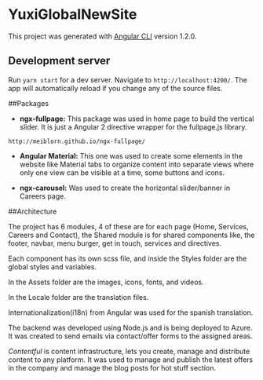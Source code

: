 # YuxiGlobalNewSite


This project was generated with [Angular CLI](https://github.com/angular/angular-cli) version 1.2.0.


## Development server

Run `yarn start` for a dev server. Navigate to `http://localhost:4200/`. The app will automatically reload if you change any of the source files.

##Packages
* **ngx-fullpage:** 
 This package was used in home page to build the 
 vertical slider. It is just a Angular 2 directive wrapper for the fullpage.js library.

`http://meiblorn.github.io/ngx-fullpage/`

* **Angular Material:** 
This one was used to create some elements in the website like Material tabs to organize content into separate views where only one view can be visible at a time, some buttons and icons.

* **ngx-carousel:**
Was used to create the horizontal slider/banner in Careers page.

##Architecture

The project has 6 modules, 4 of these are for each page (Home, Services, Careers and Contact), the Shared module is for shared components like, the footer, navbar, menu burger, get in touch, services and directives.

Each component has its own scss file, and inside the Styles folder are the global styles and variables.

In the Assets folder are the images, icons, fonts, and videos.

In the Locale folder are the translation files.

Internationalization(i18n) from Angular was used for the spanish translation.

The backend was developed using Node.js and is being deployed to Azure. It was created to send emails via contact/offer forms to the assigned areas.

_Contentful_ is content infrastructure, lets you create, manage and distribute content to any platform. It was used to manage and publish the latest offers in the company and manage the blog posts for hot stuff section.
